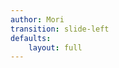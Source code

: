 ```yaml
---
author: Mori
transition: slide-left
defaults:
    layout: full
---
```

<div>
    <Title text="业务和职责"/>
    <span> — 图文详情页</span>
</div>

<!-- 首先是我们的图文详情页业务 -->

